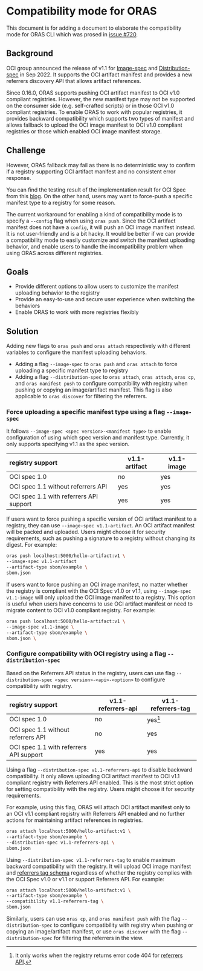 # Compatibility mode for ORAS

This document is for adding a document to elaborate the compatibility mode for ORAS CLI which was prosed in [issue #720](https://github.com/oras-project/oras/issues/720).

## Background

OCI group announced the release of v1.1 for [Image-spec](https://github.com/opencontainers/image-spec/blob/main/artifact.md) and [Distribution-spec](https://github.com/opencontainers/distribution-spec) in Sep 2022. It supports the OCI artifact manifest and provides a new referrers discovery API that allows artifact references.

Since 0.16.0, ORAS supports pushing OCI artifact manifest to OCI v1.0 compliant registries. However, the new manifest type may not be supported on the consumer side (e.g. self-crafted scripts) or in those OCI v1.0 compliant registries. To enable ORAS to work with popular registries, it provides backward compatibility which supports two types of manifest and allows fallback to upload the OCI image manifest to OCI v1.0 compliant registries or those which enabled OCI image manifest storage. 

## Challenge

However, ORAS fallback may fail as there is no deterministic way to confirm if a registry supporting OCI artifact manifest and no consistent error response. 

You can find the testing result of the implementation result for OCI Spec from this [blog](https://toddysm.com/2023/01/05/oci-artifct-manifests-oci-referrers-api-and-their-support-across-registries-part-1/). On the other hand, users may want to force-push a specific manifest type to a registry for some reason.

The current workaround for enabling a kind of compatibility mode is to specify a `--config` flag when using `oras push`. Since the OCI artifact manifest does not have a `config`, it will push an OCI image manifest instead. It is not user-friendly and is a bit hacky. It would be better if we can provide a compatibility mode to easily customize and switch the manifest uploading behavior, and enable users to handle the incompatibility problem when using ORAS across different registries. 

## Goals

- Provide different options to allow users to customize the manifest uploading behavior to the registry
- Provide an easy-to-use and secure user experience when switching the behaviors
- Enable ORAS to work with more registries flexibly 

## Solution

Adding new flags to `oras push` and `oras attach` respectively with different variables to configure the manifest uploading behaviors. 

- Adding a flag `--image-spec` to `oras push` and `oras attach` to force uploading a specific manifest type to registry
- Adding a flag `--distribution-spec` to `oras attach`, `oras attach`, `oras cp`, and `oras manifest push` to configure compatibility with registry when pushing or copying an image/artifact manifest. This flag is also applicable to `oras discover` for filtering the referrers.

### Force uploading a specific manifest type using a flag `--image-spec`

It follows `--image-spec <spec version>-<manifest type>` to enable configuration of using which spec version and manifest type. Currently, it only supports specifying v1.1 as the spec version. 

| registry support                        | v1.1-artifact | v1.1-image | 
| :-------------------------------------- | ----------------- | -------------- | 
| OCI spec 1.0                            | no                | yes |
| OCI spec 1.1 without referrers API      | yes               | yes            | 
| OCI spec 1.1 with referrers API support | yes               | yes            | 

If users want to force pushing a specific version of OCI artifact manifest to a registry, they can use `--image-spec v1.1-artifact`. An OCI artifact manifest will be packed and uploaded. Users might choose it for security requirements, such as pushing a signature to a registry without changing its digest. For example:

```bash
oras push localhost:5000/hello-artifact:v1 \
--image-spec v1.1-artifact
--artifact-type sbom/example \
sbom.json 
```

If users want to force pushing an OCI image manifest, no matter whether the registry is compliant with the OCI Spec v1.0 or v1.1, using `--image-spec v1.1-image` will only upload the OCI image manifest to a registry. This option is useful when users have concerns to use OCI artifact manifest or need to migrate content to OCI v1.0 compliant registry. For example:

```bash
oras push localhost:5000/hello-artifact:v1 \
--image-spec v1.1-image \
--artifact-type sbom/example \
sbom.json \
```

### Configure compatibility with OCI registry using a flag `--distribution-spec`

Based on the Referrers API status in the registry, users can use flag `--distribution-spec <spec version>-<api>-<option>` to configure compatibility with registry. 

| registry support                        |  v1.1-referrers-api | v1.1-referrers-tag |
| :-------------------------------------- | --- | --- | 
| OCI spec 1.0                            | no  | yes[^footnote] |
| OCI spec 1.1 without referrers API      | no  | yes |
| OCI spec 1.1 with referrers API support | yes | yes |

> [^footnote]: It only works when the registry returns error code 404 for [referrers API](https://github.com/opencontainers/distribution-spec/blob/v1.1.0-rc1/spec.md#listing-referrers). 

Using a flag `--distribution-spec v1.1-referrers-api` to disable backward compatibility. It only allows uploading OCI artifact manifest to OCI v1.1 compliant registry with Referrers API enabled. This is the most strict option for setting compatibility with the registry. Users might choose it for security requirements. 

For example, using this flag, ORAS will attach OCI artifact manifest only to an OCI v1.1 compliant registry with Referrers API enabled and no further actions for maintaining artifact references in registries.  

```bash
oras attach localhost:5000/hello-artifact:v1 \
--artifact-type sbom/example \
--distribution-spec v1.1-referrers-api \
sbom.json 
```

Using `--distribution-spec v1.1-referrers-tag` to enable maximum backward compatibility with the registry. It will upload OCI image manifest and [referrers tag schema](https://github.com/opencontainers/distribution-spec/blob/v1.1.0-rc1/spec.md#referrers-tag-schema) regardless of whether the registry complies with the OCI Spec v1.0 or v1.1 or support Referrers API. For example: 

```bash
oras attach localhost:5000/hello-artifact:v1 \
--artifact-type sbom/example \
--compatibility v1.1-referrers-tag \
sbom.json 
```

Similarly, users can use `oras cp`, and `oras manifest push` with the flag `--distribution-spec` to configure compatibility with registry when pushing or copying an image/artifact manifest, or use `oras discover` with the flag `--distribution-spec` for filtering the referrers in the view.